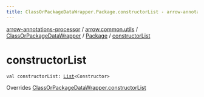 ```yaml
---
title: ClassOrPackageDataWrapper.Package.constructorList - arrow-annotations-processor
---
```


[arrow-annotations-processor](../../../index.html) / [arrow.common.utils](../../index.html) / [ClassOrPackageDataWrapper](../index.html) / [Package](index.html) / [constructorList](./constructor-list.html)

# constructorList

`val constructorList: `[`List`](https://kotlinlang.org/api/latest/jvm/stdlib/kotlin.collections/-list/index.html)`<Constructor>`

Overrides [ClassOrPackageDataWrapper.constructorList](../constructor-list.html)


